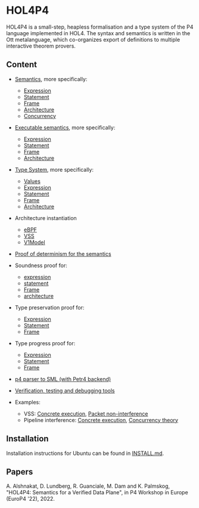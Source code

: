 # HOL4P4

HOL4P4 is a small-step, heapless formalisation and a type system of the P4 language implemented in HOL4. The syntax and semantics is written in the Ott metalanguage, which co-organizes export of definitions to multiple interactive theorem provers.

## Content

* [Semantics](ott/p4_sem.ott), more specifically:
  * [Expression](ott/p4_sem.ott#L2494-L2847) 
  * [Statement](ott/p4_sem.ott#L2858-L2986) 
  * [Frame](ott/p4_sem.ott#L2994-L3026) 
  * [Architecture](ott/p4_sem.ott#L3033-L3102) 
  * [Concurrency](ott/p4_sem.ott#L3116-L3132) 

* [Executable semantics](hol/p4_exec_semScript.sml), more specifically:
  * [Expression](hol/p4_exec_semScript.sml#L279-L457) 
  * [Statement](hol/p4_exec_semScript.sml#L504-L671) 
  * [Frame](hol/p4_exec_semScript.sml#L2171-L2249) 
  * [Architecture](hol/p4_exec_semScript.sml#L2324-L2424) 

* [Type System](ott/p4_types.ott), more specifically:
  * [Values](ott/p4_types.ott#L402-L447)
  * [Expression](ott/p4_types.ott#L542-L661)
  * [Statement](ott/p4_types.ott#L693-L780)
  * [Frame](ott/p4_types.ott#L855-L896)
  * [Architecture](ott/p4_types.ott#L1454-L1484) 

* Architecture instantiation
  * [eBPF](hol/p4_ebpfScript.sml)
  * [VSS](hol/p4_vssScript.sml)
  * [V1Model](hol/p4_v1modelScript.sml)

* [Proof of determinism for the semantics](hol/p4_deterScript.sml)

* Soundness proof for:
  * [expression](hol/p4_exec_sem_e_soundnessScript.sml#L755-L833)
  * [statement](hol/p4_exec_sem_stmt_soundnessScript.sml#L458-L475)
  * [Frame](hol/p4_exec_sem_frames_soundnessScript.sml#L16-L155)
  * [architecture](hol/p4_exec_sem_arch_soundnessScript.sml#L17-L268)


* Type preservation proof for:
  * [Expression](hol/p4_e_subject_reductionScript.sml#L5262-L6682)
  * [Statement](hol/p4_stmt_subject_reductionScript.sml#L4499-L4598)
  * [Frame](hol/p4_frames_subject_reductionScript.sml#L2958-L3440)

* Type progress proof for:
  * [Expression](hol/p4_e_progressScript.sml#L1479-L2367)
  * [Statement](hol/p4_stmt_progressScript.sml#L885-L923)
  * [Frame](hol/p4_frames_progressScript.sml#L996-L1295)

* [p4 parser to SML (with Petr4 backend)](hol/p4_from_json) 

* [Verification, testing and debugging tools](hol/p4_testLib.sml)

* Examples: 
  * VSS: [Concrete execution](hol/test-vss.sml), [Packet non-interference](hol/test-vss-ttl.sml)
  * Pipeline interference: [Concrete execution](hol/p4_from_json/concurrency_tests/concur1_interferenceScript.sml), [Concurrency theory](hol/p4_concurrentScript.sml)

## Installation

Installation instructions for Ubuntu can be found in [INSTALL.md](INSTALL.md).

## Papers

A. Alshnakat, D. Lundberg, R. Guanciale, M. Dam and K. Palmskog, "HOL4P4: Semantics for a Verified Data Plane", in P4 Workshop in Europe (EuroP4 '22), 2022.
